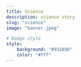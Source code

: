 ```yaml
---
title: Science
description: science story
slug: "science"
image: "banner.jpeg"

# Badge style
style:
    background: "#932A9D"
    color: "#fff"
---
```

